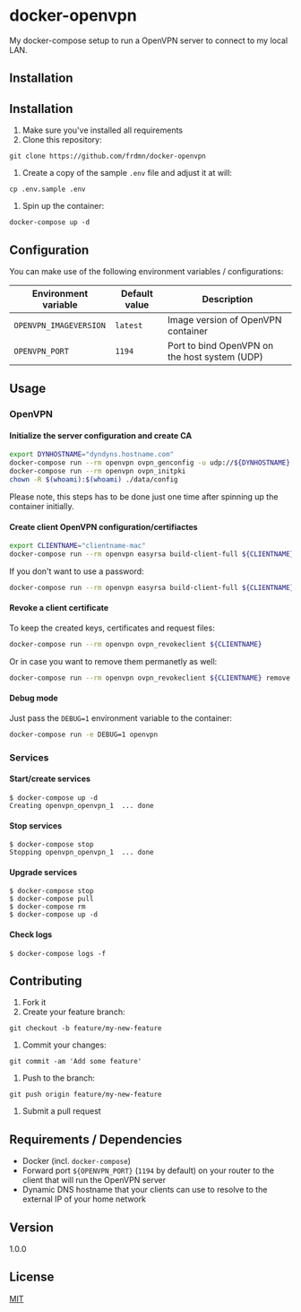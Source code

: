 # docker-openvpn

My docker-compose setup to run a OpenVPN server to connect to my local LAN.

## Installation

## Installation

1. Make sure you've installed all requirements
1. Clone this repository:

```shell
git clone https://github.com/frdmn/docker-openvpn
```

1. Create a copy of the sample `.env` file and adjust it at will:

```shell
cp .env.sample .env
```

1. Spin up the container:

```shell
docker-compose up -d
```

## Configuration

You can make use of the following environment variables / configurations:

| Environment variable | Default value | Description
|----------------------|---------------|------------| 
| `OPENVPN_IMAGEVERSION` | `latest` | Image version of OpenVPN container |
| `OPENVPN_PORT` | `1194` | Port to bind OpenVPN on the host system (UDP) |

## Usage

### OpenVPN

#### Initialize the server configuration and create CA

```bash
export DYNHOSTNAME="dyndyns.hostname.com"
docker-compose run --rm openvpn ovpn_genconfig -u udp://${DYNHOSTNAME}
docker-compose run --rm openvpn ovpn_initpki
chown -R $(whoami):$(whoami) ./data/config
```

Please note, this steps has to be done just one time after spinning up the container initially.

#### Create client OpenVPN configuration/certifiactes

```bash
export CLIENTNAME="clientname-mac"
docker-compose run --rm openvpn easyrsa build-client-full ${CLIENTNAME}
```

If you don't want to use a password:

```bash
docker-compose run --rm openvpn easyrsa build-client-full ${CLIENTNAME} nopass
```

#### Revoke a client certificate

To keep the created keys, certificates and request files:

```bash
docker-compose run --rm openvpn ovpn_revokeclient ${CLIENTNAME}
```

Or in case you want to remove them permanetly as well:

```bash
docker-compose run --rm openvpn ovpn_revokeclient ${CLIENTNAME} remove
```

#### Debug mode

Just pass the `DEBUG=1` environment variable to the container:

```bash
docker-compose run -e DEBUG=1 openvpn
```

### Services

#### Start/create services

```shell
$ docker-compose up -d
Creating openvpn_openvpn_1  ... done
```

#### Stop services

```shell
$ docker-compose stop
Stopping openvpn_openvpn_1  ... done
```

#### Upgrade services

```shell
$ docker-compose stop
$ docker-compose pull
$ docker-compose rm
$ docker-compose up -d
```

#### Check logs

```shell
$ docker-compose logs -f
```

## Contributing

1. Fork it
1. Create your feature branch:

```shell
git checkout -b feature/my-new-feature
```

1. Commit your changes:

```shell
git commit -am 'Add some feature'
```

1. Push to the branch:

```shell
git push origin feature/my-new-feature
```

1. Submit a pull request

## Requirements / Dependencies

* Docker (incl. `docker-compose`)
* Forward port `${OPENVPN_PORT}` (`1194` by default) on your router to the client that will run the OpenVPN server
* Dynamic DNS hostname that your clients can use to resolve to the external IP of your home network

## Version

1.0.0

## License

[MIT](LICENSE)
